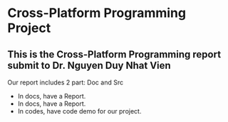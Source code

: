 # Cross-Platform Programming Project

## This is the Cross-Platform Programming report submit to Dr. Nguyen Duy Nhat Vien
Our report includes 2 part: Doc and Src
- In docs, have a Report.
- In docs, have a Report.
- In codes, have code demo for our project.
